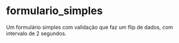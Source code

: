 # formulario_simples
Um formulário simples com validação que faz um flip de dados, com intervalo de 2 segundos.
